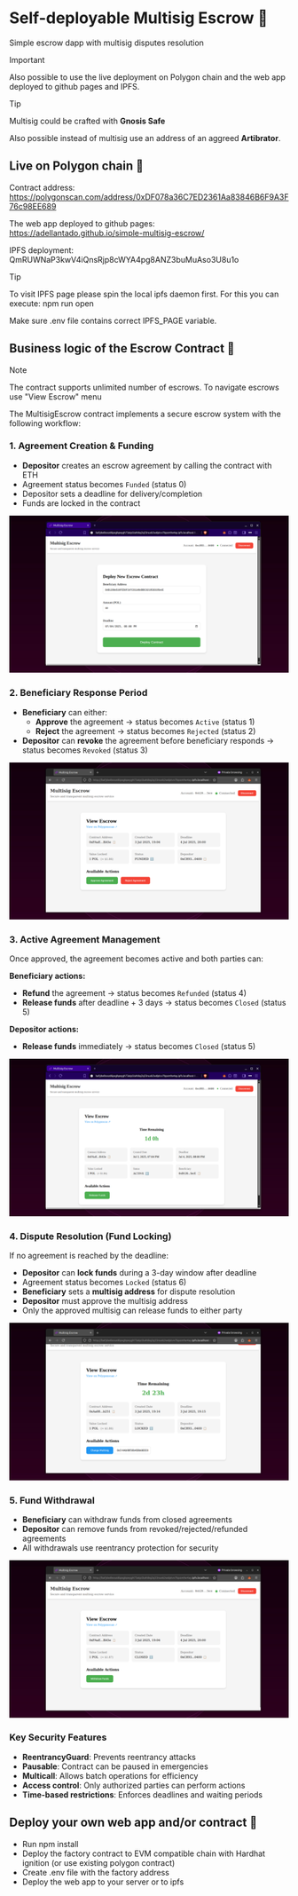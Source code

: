 # Self-deployable Multisig Escrow 🏦
Simple escrow dapp with multisig disputes resolution

> [!Important]
> Also possible to use the live deployment on Polygon chain and the web app deployed to github pages and IPFS.

> [!Tip]
> Multisig could be crafted with **Gnosis Safe** 
>
> Also possible instead of multisig use an address of an aggreed **Artibrator**. 


## Live on Polygon chain 🔗

Contract address:
https://polygonscan.com/address/0xDF078a36C7ED2361Aa83846B6F9A3F76c98EE689

The web app deployed to github pages:
https://adellantado.github.io/simple-multisig-escrow/

IPFS deployment:
QmRUWNaP3kwV4iQnsRjp8cWYA4pg8ANZ3buMuAso3U8u1o

> [!Tip]
> To visit IPFS page please spin the local ipfs daemon first.
> For this you can execute: npm run open
>
> Make sure .env file contains correct IPFS_PAGE variable.

## Business logic of the Escrow Contract 🤝

> [!Note]
> The contract supports unlimited number of escrows.
> To navigate escrows use "View Escrow" menu


The MultisigEscrow contract implements a secure escrow system with the following workflow:

### 1. Agreement Creation & Funding
- **Depositor** creates an escrow agreement by calling the contract with ETH
- Agreement status becomes `Funded` (status 0)
- Depositor sets a deadline for delivery/completion
- Funds are locked in the contract

![Create escrow](./assets/create_escrow.png)

### 2. Beneficiary Response Period
- **Beneficiary** can either:
  - **Approve** the agreement → status becomes `Active` (status 1)
  - **Reject** the agreement → status becomes `Rejected` (status 2)
- **Depositor** can **revoke** the agreement before beneficiary responds → status becomes `Revoked` (status 3)

![Approve escrow](./assets/approve_escrow.png)

### 3. Active Agreement Management
Once approved, the agreement becomes active and both parties can:

**Beneficiary actions:**
- **Refund** the agreement → status becomes `Refunded` (status 4)
- **Release funds** after deadline + 3 days → status becomes `Closed` (status 5)

**Depositor actions:**
- **Release funds** immediately → status becomes `Closed` (status 5)

![Release funds](./assets/release_escrow.png)

### 4. Dispute Resolution (Fund Locking)
If no agreement is reached by the deadline:
- **Depositor** can **lock funds** during a 3-day window after deadline
- Agreement status becomes `Locked` (status 6)
- **Beneficiary** sets a **multisig address** for dispute resolution
- **Depositor** must approve the multisig address
- Only the approved multisig can release funds to either party

![Release funds](./assets/set_multisig.png)

### 5. Fund Withdrawal
- **Beneficiary** can withdraw funds from closed agreements
- **Depositor** can remove funds from revoked/rejected/refunded agreements
- All withdrawals use reentrancy protection for security

![Release funds](./assets/withdraw_funds.png)

### Key Security Features
- **ReentrancyGuard**: Prevents reentrancy attacks
- **Pausable**: Contract can be paused in emergencies
- **Multicall**: Allows batch operations for efficiency
- **Access control**: Only authorized parties can perform actions
- **Time-based restrictions**: Enforces deadlines and waiting periods


## Deploy your own web app and/or contract 🧪
- Run npm install
- Deploy the factory contract to EVM compatible chain with Hardhat ignition (or use existing polygon contract)
- Create .env file with the factory address
- Deploy the web app to your server or to ipfs